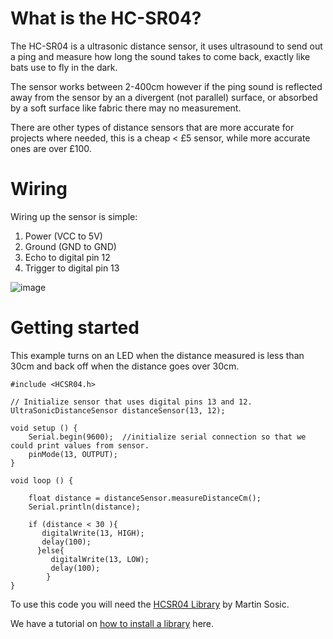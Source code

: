 # What is the HC-SR04?
The HC-SR04 is a ultrasonic distance sensor, it uses ultrasound to send out a ping and measure how long the sound takes to come back, exactly like bats use to fly in the dark.

The sensor works between 2-400cm however if the ping sound is reflected away from the sensor by an a divergent (not parallel) surface, or absorbed by a soft surface like fabric there may no measurement.

There are other types of distance sensors that are more accurate for projects where needed, this is a cheap < £5 sensor, while more accurate ones are over £100.

# Wiring
Wiring up the sensor is simple:

1. Power (VCC to 5V)
1. Ground (GND to GND)
1. Echo to digital pin 12
1. Trigger to digital pin 13

![image](https://github.com/creativetechnologylab/physicalComputingTutorials/assets/64136454/f46a6eed-1c1c-4b92-b1be-99f88633f549)



# Getting started

This example turns on an LED when the distance measured is less than 30cm and back off when the distance goes over 30cm.

````
#include <HCSR04.h>

// Initialize sensor that uses digital pins 13 and 12.
UltraSonicDistanceSensor distanceSensor(13, 12);  

void setup () {
    Serial.begin(9600);  //initialize serial connection so that we could print values from sensor.
    pinMode(13, OUTPUT);
}

void loop () {

    float distance = distanceSensor.measureDistanceCm();
    Serial.println(distance);

    if (distance < 30 ){
       digitalWrite(13, HIGH);
       delay(100);
      }else{
         digitalWrite(13, LOW);
         delay(100);
        }
}
````

To use this code you will need the [HCSR04 Library](https://www.arduinolibraries.info/libraries/hcsr04) by Martin Sosic.

We have a tutorial on [how to install a library](https://lab.arts.ac.uk/books/physical-computing/page/how-to-install-libraries) here.
